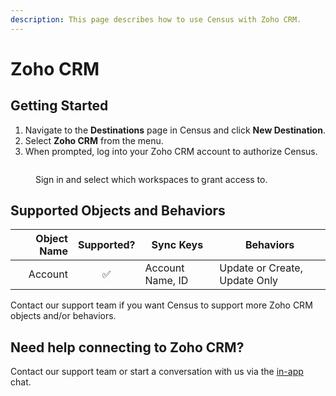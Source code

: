 ```yaml
---
description: This page describes how to use Census with Zoho CRM.
---
```


# Zoho CRM

## Getting Started

1. Navigate to the **Destinations** page in Census and click **New Destination**.
2. Select **Zoho CRM** from the menu.
3. When prompted, log into your Zoho CRM account to authorize Census.

<figure><img src="../.gitbook/assets/Screenshot 2024-01-04 at 5.12.18 PM.png" alt=""><figcaption><p>Sign in and select which workspaces to grant access to.</p></figcaption></figure>

## Supported Objects and Behaviors

| **Object Name** | **Supported?** | **Sync Keys**    | **Behaviors**                 |
| --------------: | :------------: | ---------------- | ----------------------------- |
|         Account |        ✅       | Account Name, ID | Update or Create, Update Only |

Contact our support team if you want Census to support more Zoho CRM objects and/or behaviors.

## Need help connecting to Zoho CRM?

Contact our support team or start a conversation with us via the [in-app](https://app.getcensus.com) chat.
